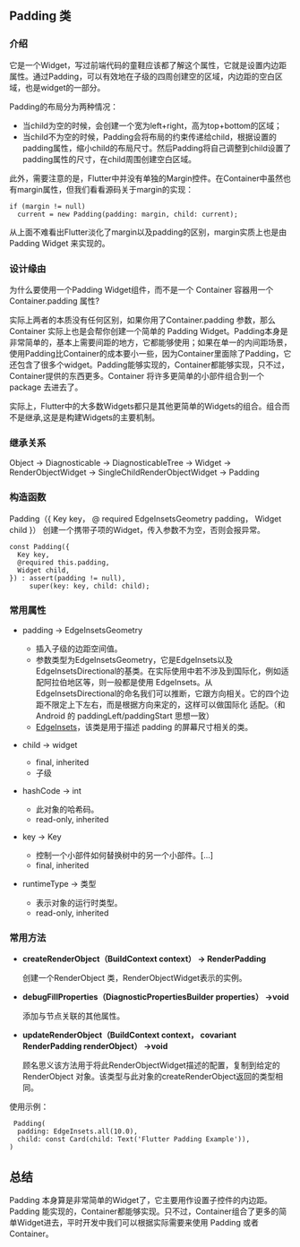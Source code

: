 ## Padding 类 

### 介绍
它是一个Widget，写过前端代码的童鞋应该都了解这个属性，它就是设置内边距属性。通过Padding，可以有效地在子级的四周创建空的区域，内边距的空白区域，也是widget的一部分。

Padding的布局分为两种情况：

- 当child为空的时候，会创建一个宽为left+right，高为top+bottom的区域；
- 当child不为空的时候，Padding会将布局的约束传递给child，根据设置的padding属性，缩小child的布局尺寸。然后Padding将自己调整到child设置了padding属性的尺寸，在child周围创建空白区域。

此外，需要注意的是，Flutter中并没有单独的Margin控件。在Container中虽然也有margin属性，但我们看看源码关于margin的实现：
    
```
if (margin != null)
  current = new Padding(padding: margin, child: current);
```
  
从上面不难看出Flutter淡化了margin以及padding的区别，margin实质上也是由Padding Widget 来实现的。


### 设计缘由

为什么要使用一个Padding Widget组件，而不是一个 Container 容器用一个Container.padding 属性?

实际上两者的本质没有任何区别，如果你用了Container.padding 参数，那么 Container 实际上也是会帮你创建一个简单的 Padding Widget。Padding本身是非常简单的，基本上需要间距的地方，它都能够使用；如果在单一的内间距场景，使用Padding比Container的成本要小一些，因为Container里面除了Padding，它还包含了很多个widget。Padding能够实现的，Container都能够实现，只不过，Container提供的东西更多。Container 将许多更简单的小部件组合到一个 package 去进去了。

实际上，Flutter中的大多数Widgets都只是其他更简单的Widgets的组合。组合而不是继承,这是是构建Widgets的主要机制。


### 继承关系
Object -> Diagnosticable -> DiagnosticableTree -> Widget -> RenderObjectWidget -> SingleChildRenderObjectWidget -> Padding

### 构造函数
Padding（{ Key key， @ required EdgeInsetsGeometry padding， Widget child }）
创建一个携带子项的Widget，传入参数不为空，否则会报异常。

```
const Padding({
  Key key,
  @required this.padding,
  Widget child,
}) : assert(padding != null),
     super(key: key, child: child);
```

### 常用属性

- padding → EdgeInsetsGeometry

    - 插入子级的边距空间值。
    - 参数类型为EdgeInsetsGeometry，它是EdgeInsets以及EdgeInsetsDirectional的基类。在实际使用中若不涉及到国际化，例如适配阿拉伯地区等，则一般都是使用 EdgeInsets。从EdgeInsetsDirectional的命名我们可以推断，它跟方向相关。它的四个边距不限定上下左右，而是根据方向来定的，这样可以做国际化 适配。（和Android 的 paddingLeft/paddingStart 思想一致）
    - [EdgeInsets](https://api.flutter.dev/flutter/painting/EdgeInsets-class.html)，该类是用于描述 padding 的屏幕尺寸相关的类。

- child → widget
    - final, inherited
    - 子级

- hashCode → int
    - 此对象的哈希码。
    - read-only, inherited

- key → Key
    - 控制一个小部件如何替换树中的另一个小部件。[...]
    - final, inherited
    
- runtimeType → 类型
    - 表示对象的运行时类型。
    - read-only, inherited
    
### 常用方法

- **createRenderObject（BuildContext context） → RenderPadding**
    
    创建一个RenderObject 类，RenderObjectWidget表示的实例。

- **debugFillProperties（DiagnosticPropertiesBuilder properties） →void**
    
    添加与节点关联的其他属性。
    
- **updateRenderObject（BuildContext context， covariant RenderPadding renderObject） →void**

    顾名思义该方法用于将此RenderObjectWidget描述的配置，复制到给定的RenderObject 对象。该类型与此对象的createRenderObject返回的类型相同。
    

使用示例：

```
 Padding(
  padding: EdgeInsets.all(10.0),
  child: const Card(child: Text('Flutter Padding Example')),
)
```

## 总结

Padding 本身算是非常简单的Widget了，它主要用作设置子控件的内边距。Padding 能实现的，Container都能够实现。只不过，Container组合了更多的简单Widget进去，平时开发中我们可以根据实际需要来使用 Padding 或者 Container。